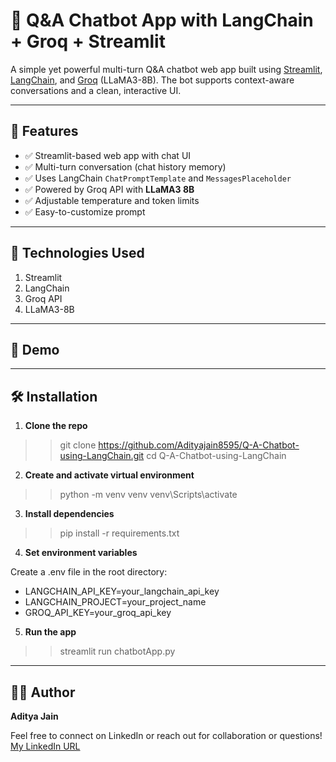 # 🧠 Q&A Chatbot App with LangChain + Groq + Streamlit

A simple yet powerful multi-turn Q&A chatbot web app built using [Streamlit](https://streamlit.io/), [LangChain](https://www.langchain.com/), and [Groq](https://groq.com/) (LLaMA3-8B). The bot supports context-aware conversations and a clean, interactive UI.

---

## 🚀 Features

- ✅ Streamlit-based web app with chat UI
- ✅ Multi-turn conversation (chat history memory)
- ✅ Uses LangChain `ChatPromptTemplate` and `MessagesPlaceholder`
- ✅ Powered by Groq API with **LLaMA3 8B**
- ✅ Adjustable temperature and token limits
- ✅ Easy-to-customize prompt

---

## 🧪 Technologies Used

1. Streamlit
2. LangChain
3. Groq API
4. LLaMA3-8B

---

## 📸 Demo



---

## 🛠️ Installation

1. **Clone the repo**

>> git clone https://github.com/Adityajain8595/Q-A-Chatbot-using-LangChain.git
>> cd Q-A-Chatbot-using-LangChain

2. **Create and activate virtual environment**

>> python -m venv venv
>> venv\Scripts\activate

3. **Install dependencies**

>> pip install -r requirements.txt

4. **Set environment variables**

Create a .env file in the root directory:

+ LANGCHAIN_API_KEY=your_langchain_api_key
+ LANGCHAIN_PROJECT=your_project_name
+ GROQ_API_KEY=your_groq_api_key

5. **Run the app**

>> streamlit run chatbotApp.py

---

## 🙋‍♂️ Author

**Aditya Jain**

Feel free to connect on LinkedIn or reach out for collaboration or questions!
[My LinkedIn URL](https://www.linkedin.com/in/adityajain8595)






